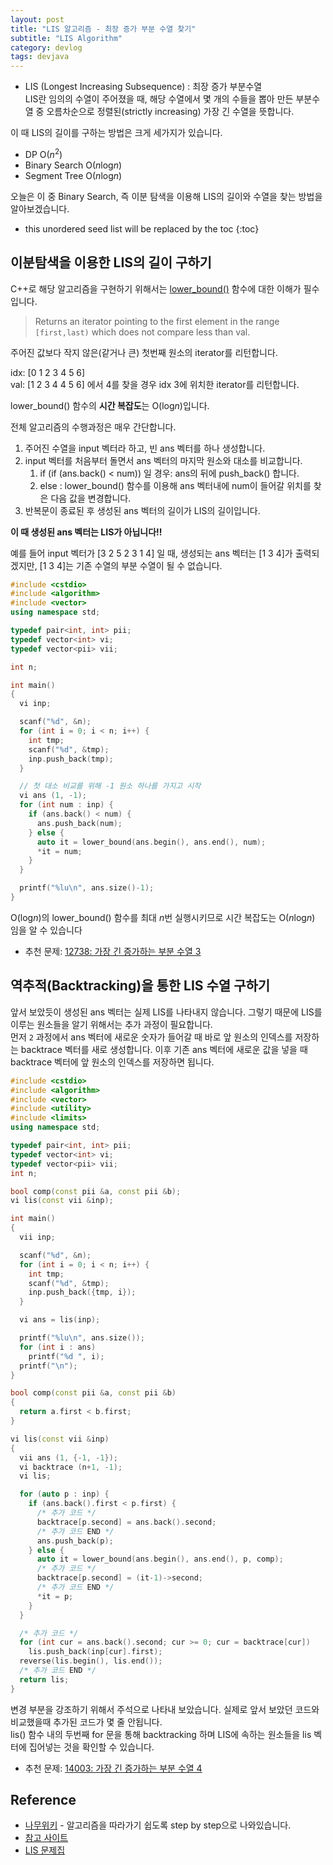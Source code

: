 ```yaml
---
layout: post
title: "LIS 알고리즘 - 최장 증가 부분 수열 찾기"
subtitle: "LIS Algorithm"
category: devlog
tags: devjava
---
```


* LIS (Longest Increasing Subsequence) : 최장 증가 부분수열<br>
LIS란 임의의 수열이 주어졌을 때, 해당 수열에서 몇 개의 수들을 뽑아 만든 부분수열 중 오름차순으로 정렬된(strictly increasing) 가장 긴 수열을 뜻합니다.

이 때 LIS의 길이를 구하는 방법은 크게 세가지가 있습니다.

* DP            O(*n*<sup>2</sup>)
* Binary Search O(*n*log*n*)
* Segment Tree  O(*n*log*n*)

오늘은 이 중 Binary Search, 즉 이분 탐색을 이용해 LIS의 길이와 수열을 찾는 방법을 알아보겠습니다.

<!--more-->

* this unordered seed list will be replaced by the toc
{:toc}

## 이분탐색을 이용한 LIS의 길이 구하기

C++로 해당 알고리즘을 구현하기 위해서는 [lower_bound()] 함수에 대한 이해가 필수입니다.

> Returns an iterator pointing to the first element in the range `[first,last)` which does not compare less than val.

주어진 값보다 작지 않은(같거나 큰) 첫번째 원소의 iterator를 리턴합니다.<br>

idx: [0  1  2  3  4  5  6]<br>
val: [1  2  3  4  4  5  6] 에서 4를 찾을 경우 idx 3에 위치한 iterator를 리턴합니다.

lower_bound() 함수의 **시간 복잡도**는 O(log*n*)입니다.<br>

전체 알고리즘의 수행과정은 매우 간단합니다.

1. 주어진 수열을 input 벡터라 하고, 빈 ans 벡터를 하나 생성합니다.
2. input 벡터를 처음부터 돌면서 ans 벡터의 마지막 원소와 대소를 비교합니다.
   1. if (if (ans.back() < num)) 일 경우: ans의 뒤에 push_back() 합니다.
   2. else : lower_bound() 함수를 이용해 ans 벡터내에 num이 들어갈 위치를 찾은 다음 값을 변경합니다.
3. 반복문이 종료된 후 생성된 ans 벡터의 길이가 LIS의 길이입니다.

**이 때 생성된 ans 벡터는 LIS가 아닙니다!!**<br>

예를 들어 input 벡터가 [3  2  5  2  3  1  4] 일 때, 생성되는 ans 벡터는 [1  3  4]가 출력되겠지만, [1  3  4]는 기존 수열의 부분 수열이 될 수 없습니다.<br>

```c++
#include <cstdio>
#include <algorithm>
#include <vector>
using namespace std;

typedef pair<int, int> pii;
typedef vector<int> vi;
typedef vector<pii> vii;

int n;

int main()
{
  vi inp;

  scanf("%d", &n);
  for (int i = 0; i < n; i++) {
    int tmp;
    scanf("%d", &tmp);
    inp.push_back(tmp);
  }

  // 첫 대소 비교를 위해 -1 원소 하나를 가지고 시작
  vi ans (1, -1);
  for (int num : inp) {
    if (ans.back() < num) {
      ans.push_back(num);
    } else {
      auto it = lower_bound(ans.begin(), ans.end(), num);
      *it = num;
    }
  }

  printf("%lu\n", ans.size()-1);
}
```

O(log*n*)의 lower_bound() 함수를 최대 *n*번 실행시키므로 시간 복잡도는 O(*n*log*n*) 임을 알 수 있습니다<br>

* 추천 문제: [12738: 가장 긴 증가하는 부분 수열 3]

## 역추적(Backtracking)을 통한 LIS 수열 구하기

앞서 보았듯이 생성된 ans 벡터는 실제 LIS를 나타내지 않습니다. 그렇기 때문에 LIS를 이루는 원소들을 알기 위해서는 추가 과정이 필요합니다.<br>먼저 `2` 과정에서 ans 벡터에 새로운 숫자가 들어갈 때 바로 앞 원소의 인덱스를 저장하는 backtrace 벡터를 새로 생성합니다. 이후 기존 ans 벡터에 새로운 값을 넣을 때 backtrace 벡터에 앞 원소의 인덱스를 저장하면 됩니다.

```c++
#include <cstdio>
#include <algorithm>
#include <vector>
#include <utility>
#include <limits>
using namespace std;

typedef pair<int, int> pii;
typedef vector<int> vi;
typedef vector<pii> vii;
int n;

bool comp(const pii &a, const pii &b);
vi lis(const vii &inp);

int main()
{
  vii inp;

  scanf("%d", &n);
  for (int i = 0; i < n; i++) {
    int tmp;
    scanf("%d", &tmp);
    inp.push_back({tmp, i});
  }

  vi ans = lis(inp);

  printf("%lu\n", ans.size());
  for (int i : ans)
    printf("%d ", i);
  printf("\n");
}

bool comp(const pii &a, const pii &b)
{
  return a.first < b.first;
}

vi lis(const vii &inp)
{
  vii ans (1, {-1, -1});
  vi backtrace (n+1, -1);
  vi lis;

  for (auto p : inp) {
    if (ans.back().first < p.first) {
      /* 추가 코드 */
      backtrace[p.second] = ans.back().second;
      /* 추가 코드 END */
      ans.push_back(p);
    } else {
      auto it = lower_bound(ans.begin(), ans.end(), p, comp);
      /* 추가 코드 */
      backtrace[p.second] = (it-1)->second;
      /* 추가 코드 END */
      *it = p;
    }
  }

  /* 추가 코드 */
  for (int cur = ans.back().second; cur >= 0; cur = backtrace[cur])
    lis.push_back(inp[cur].first);
  reverse(lis.begin(), lis.end());
  /* 추가 코드 END */
  return lis;
}
```

변경 부분을 강조하기 위해서 주석으로 나타내 보았습니다. 실제로 앞서 보았던 코드와 비교했을때 추가된 코드가 몇 줄 안됩니다.<br>
lis() 함수 내의 두번째 for 문을 통해 backtracking 하며 LIS에 속하는 원소들을 lis 벡터에 집어넣는 것을 확인할 수 있습니다.

* 추천 문제: [14003: 가장 긴 증가하는 부분 수열 4]

## Reference

* [나무위키] - 알고리즘을 따라가기 쉽도록 step by step으로 나와있습니다.
* [참고 사이트]
* [LIS 문제집]

<!-- Links -->
[lower_bound()]: http://www.cplusplus.com/reference/algorithm/lower_bound/ "C++ Reference"
[12738: 가장 긴 증가하는 부분 수열 3]: https://www.acmicpc.net/problem/12738 "12738"
[14003: 가장 긴 증가하는 부분 수열 4]: https://www.acmicpc.net/problem/14003 "14003"
[나무위키]: https://namu.wiki/w/%EC%B5%9C%EC%9E%A5%20%EC%A6%9D%EA%B0%80%20%EB%B6%80%EB%B6%84%20%EC%88%98%EC%97%B4 "최장 증가 부분 수열"
[참고 사이트]: http://gumgood.tistory.com/entry/Longest-Increasing-Subsequence "gumgood"
[LIS 문제집]: https://www.acmicpc.net/workbook/view/801 "문제집: LIS(cokcjswo)"
